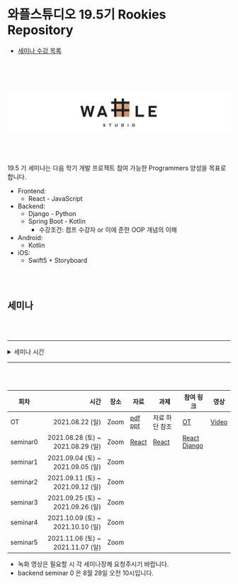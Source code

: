 # 와플스튜디오 19.5기 Rookies Repository

- [세미나 수강 목록](./seminar-list.md)

<br><br><br><br>![wafflestudio_logo](wafflestudio_logo.png)<br><br><br><br><br>
19.5 기 세미나는 다음 학기 개발 프로젝트 참여 가능한 Programmers 양성을 목표로 합니다.

- Frontend:
    - React - JavaScript
- Backend:
    - Django - Python
    - Spring Boot - Kotlin
        - 수강조건: 컴프 수강자 or 이에 준한 OOP 개념의 이해
- Android:
    - Kotlin
- iOS:
    - Swift5 + Storyboard

<br><br>

## 세미나

<br><br>

---

<details>
<summary>세미나 시간</summary>

| 세미나          | 요일   | 시간           |
| :-------------- | ------ | :------------- |
| 백엔드 (장고)   | 토요일 | 오전 10시      |
| 안드로이드      | 토요일 | 오전 11시 30분 |
| 백엔드 (스프링) | 토요일 | 오후 3시       |
| 프론트          | 토요일 | 오후 4시 30분  |
| iOS             | 일요일 | 오후 1시       |
    
- iOS 세미나용 설문 링크 : https://docs.google.com/forms/d/1xooe-6mre4lDUAF9k_3kIqJQ97DSHsLKf8j9QbGBaHI/edit#responses

</details>

---

<br><br>

| 회차     |                              시간 | 장소 | 자료 | 과제 | 참여 링크 | 영상 |
| -------- | --------------------------------: | ---- | ---- | ---- | ---- | ---- |
| OT       | 2021.08.22 (일)                  | Zoom |  [pdf][OT_PDF_LINK] <br> [ppt][OT_PPT_LINK]   |  자료 하단 참조    | [OT][OT_ZOOM_LINK] | [Video][OT_VIDEO_LINK] |
| seminar0 | 2021.08.28 (토) ~ 2021.08.29 (일) | Zoom | [React](react/seminar0) | [React](react/seminar0/assignment.md) | [React][REACT_ZOOM_LINK] <br> [Django][DJANGO ZOOM LINK] | |
| seminar1 | 2021.09.04 (토) ~ 2021.09.05 (일) | Zoom |      |      |      | |
| seminar2 | 2021.09.11 (토) ~ 2021.09.12 (일) | Zoom |      |      |      | |
| seminar3 | 2021.09.25 (토) ~ 2021.09.26 (일) | Zoom |      |      |      | |
| seminar4 | 2021.10.09 (토) ~ 2021.10.10 (일) | Zoom |      |      |      | |
| seminar5 | 2021.11.06 (토) ~ 2021.11.07 (일) | Zoom |      |      |      | |

* 녹화 영상은 필요할 시 각 세미나장께 요청주시기 바랍니다.
* backend seminar 0 은 8월 28일 오전 10시입니다.

<!--
하단에는 각종 url들 작성 부탁드립니다 (인라인으로 다 쓰면 너무 더러워져서)
-->

[OT_PDF_LINK]: ./wafflestudio%2019.5%20rookies%20OT.pdf
[OT_PPT_LINK]: https://docs.google.com/presentation/d/1BbIe3rkbvT41k4PHq22_ZTsqmFeIU_mACuUjdqtwMlA/edit?usp=sharing
[OT_ZOOM_LINK]: https://snu-ac-kr.zoom.us/j/83372089986?pwd=RzgxYkp3Y3RIMURYamxjZlEwOVR4UT09
[OT_VIDEO_LINK]: https://youtu.be/mDjuOgC-HSM

[REACT_ZOOM_LINK]: https://snu-ac-kr.zoom.us/j/4853897459
[DJANGO ZOOM LINK]: https://snu-ac-kr.zoom.us/j/86836696847?pwd=eVlSL2VkZXZjalhvOGJjamI5ODFQZz09

